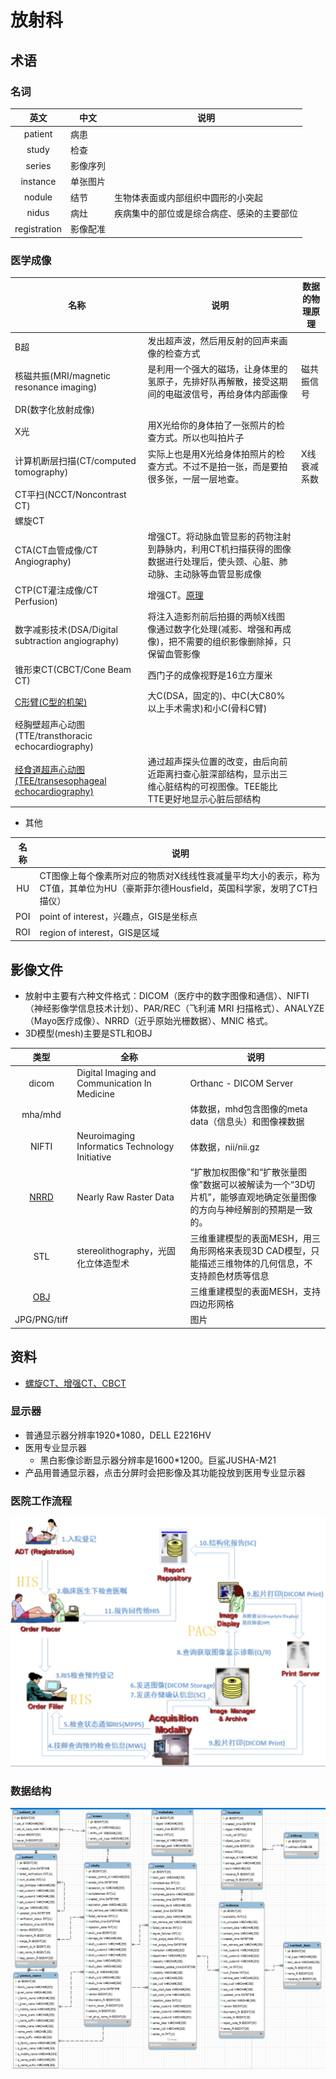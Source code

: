 # 放射科

## 术语
### 名词
| 英文 | 中文 | 说明 |
| :-: | - | - |
| patient | 病患 |  |
| study | 检查 |  |
| series | 影像序列 |  |
| instance | 单张图片 |  |
| nodule | 结节 | 生物体表面或内部组织中圆形的小突起 |
| nidus | 病灶 | 疾病集中的部位或是综合病症、感染的主要部位 |
| registration | 影像配准 |  |

### 医学成像
| 名称 | 说明 | 数据的物理原理 |
| - | - | - |
| B超 | 发出超声波，然后用反射的回声来画像的检查方式 |
| 核磁共振(MRI/magnetic resonance imaging) | 是利用一个强大的磁场，让身体里的氢原子，先排好队再解散，接受这期间的电磁波信号，再给身体内部画像 | 磁共振信号 |
| DR(数字化放射成像) |  |  |
| X光 | 用X光给你的身体拍了一张照片的检查方式。所以也叫拍片子 |  |
| 计算机断层扫描(CT/computed tomography) | 实际上也是用X光给身体拍照片的检查方式。不过不是拍一张，而是要拍很多张，一层一层地查。 | X线衰减系数 |
| CT平扫(NCCT/Noncontrast CT) |  |  |
| 螺旋CT |  |  |
| CTA(CT血管成像/CT Angiography) | 增强CT。将动脉血管显影的药物注射到静脉内，利用CT机扫描获得的图像数据进行处理后，使头颈、心脏、肺动脉、主动脉等血管显影成像 |  |
| CTP(CT灌注成像/CT Perfusion) | 增强CT。[原理](https://blog.csdn.net/chenran187906/article/details/110387736) |  |
| 数字减影技术(DSA/Digital subtraction angiography) | 将注入造影剂前后拍摄的两帧X线图像通过数字化处理(减影、增强和再成像)，把不需要的组织影像删除掉，只保留血管影像 |  |
| 锥形束CT(CBCT/Cone Beam CT) | 西门子的成像视野是16立方厘米 |  |
| [C形臂(C型的机架)](https://zhuanlan.zhihu.com/p/265023777) | 大C(DSA，固定的)、中C(大C80%以上手术需求)和小C(骨科C臂) |  |
| 经胸壁超声心动图(TTE/transthoracic echocardiography) |  |  |
| [经食道超声心动图(TEE/transesophageal echocardiography)](https://e.dxy.cn/wisdom/front/zhihuihao/6961) | 通过超声探头位置的改变，由后向前近距离扫查心脏深部结构，显示出三维心脏结构的可视图像。TEE能比TTE更好地显示心脏后部结构 |  |

* 其他

| 名称 | 说明 |
| :-: | - |
| HU | CT图像上每个像素所对应的物质对X线线性衰减量平均大小的表示，称为CT值，其单位为HU（豪斯菲尔德Housfield，英国科学家，发明了CT扫描仪） |
| POI | point of interest，兴趣点，GIS是坐标点 |
| ROI | region of interest，GIS是区域 |

## 影像文件
* 放射中主要有六种文件格式：DICOM（医疗中的数字图像和通信）、NIFTI（神经影像学信息技术计划）、PAR/REC（飞利浦 MRI 扫描格式）、ANALYZE（Mayo医疗成像）、NRRD（近乎原始光栅数据）、MNIC 格式。
* 3D模型(mesh)主要是STL和OBJ

| 类型 | 全称 | 说明 |
| :-: | - | - |
| dicom | Digital Imaging and Communication In Medicine | Orthanc - DICOM Server |
| mha/mhd |  | 体数据，mhd包含图像的meta data（信息头）和图像裸数据 |
| NIFTI | Neuroimaging Informatics Technology Initiative | 体数据，nii/nii.gz |
| [NRRD](http://teem.sourceforge.net/nrrd/format.html) | Nearly Raw Raster Data | “扩散加权图像”和“扩散张量图像”数据可以被解读为一个“3D切片机”，能够直观地确定张量图像的方向与神经解剖的预期是一致的。 |
| STL | stereolithography，光固化立体造型术 | 三维重建模型的表面MESH，用三角形网格来表现3D CAD模型，只能描述三维物体的几何信息，不支持颜色材质等信息 |
| [OBJ](https://blog.csdn.net/cloudqiu/article/details/98595029) |  | 三维重建模型的表面MESH，支持四边形网格 |
| JPG/PNG/tiff |  | 图片 |

## 资料
* [螺旋CT、增强CT、CBCT](https://www.sohu.com/a/233743240_100130383)

### 显示器
* 普通显示器分辨率1920*1080，DELL E2216HV
* 医用专业显示器
  * 黑白影像诊断显示器分辨率是1600*1200。巨鲨JUSHA-M21
* 产品用普通显示器，点击分屏时会把影像及其功能投放到医用专业显示器

### 医院工作流程
![](../s/radiology/workflow.jpg)

### 数据结构
![](../s/radiology/data_struct.png)

